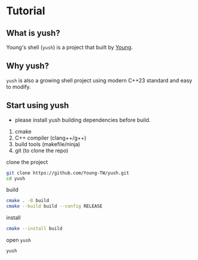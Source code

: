 # Tutorial

## What is yush?

Young's shell (`yush`) is a project that built by [Young](https://github.com/Young-TW).  

## Why yush?

`yush` is also a growing shell project using modern C++23 standard and easy to modify.  

## Start using yush

- please install yush building dependencies before build.
1. cmake
2. C++ compiler (clang++/g++)
3. build tools (makefile/ninja)
4. git (to clone the repo)

clone the project  

```sh
git clone https://github.com/Young-TW/yush.git
cd yush
```

build  

```sh
cmake . -B build
cmake --build build --config RELEASE
```

install  

```sh
cmake --install build
```

open `yush`  

```sh
yush
```